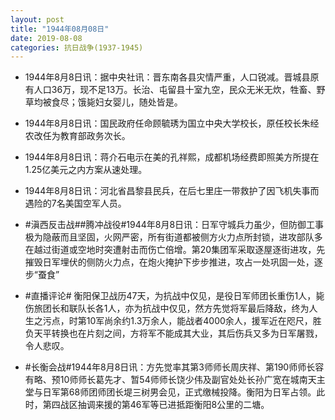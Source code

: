 ```yaml
---
layout: post
title: "1944年08月08日"
date: 2019-08-08
categories: 抗日战争(1937-1945)
---
```


<meta name="referrer" content="no-referrer" />

- 1944年8月8日讯：据中央社讯：晋东南各县灾情严重，人口锐减。晋城县原有人口36万，现不足13万。长治、屯留县十室九空，民众无米无炊，牲畜、野草均被食尽；饿毙妇女婴儿，随处皆是。 

- 1944年8月8日讯：国民政府任命顾毓琇为国立中央大学校长，原任校长朱经农改任为教育部政务次长。 

- 1944年8月8日讯：蒋介石电示在美的孔祥熙，成都机场经费即照美方所提在1.25亿美元之内方案从速处理。 

- 1944年8月8日讯：河北省昌黎县民兵，在后七里庄一带救护了因飞机失事而遇险的7名美国空军人员。 

- #滇西反击战##腾冲战役#1944年8月8日讯：日军守城兵力虽少，但防御工事极为隐蔽而且坚固，火网严密，所有街道都被侧方火力点所封锁，进攻部队多在越过街道或空地时突遭射击而伤亡倍增。第20集团军采取逐屋逐街进攻，先摧毁日军埋伏的侧防火力点，在炮火掩护下步步推进，攻占一处巩固一处，逐步“蚕食” 

- #直播评论# 衡阳保卫战历47天，为抗战中仅见，是役日军师团长重伤1人，毙伤旅团长和联队长各1人，亦为抗战中仅见，然方先觉将军最后降敌，终为人生之污点，时第10军尚余约1.3万余人，能战者4000余人，援军近在咫尺，胜负天平转换也在片刻之间，方将军不能成其大业，其后伤兵又多为日军屠戮，令人悲叹。 

- #长衡会战#1944年8月8日讯：方先觉率其第3师师长周庆祥、第190师师长容有略、预10师师长葛先才、暂54师师长饶少伟及副官处处长孙广宽在城南天主堂与日军第68师团师团长堤三树男会见，正式缴械投降。衡阳为日军占领。此时，第四战区抽调来援的第46军等已进抵距衡阳8公里的二塘。 

